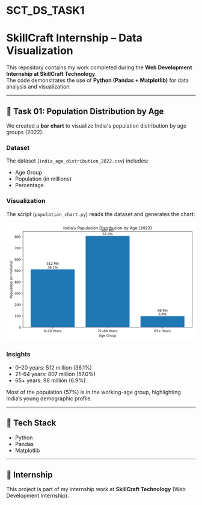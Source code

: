 # SCT_DS_TASK1
# SkillCraft Internship – Data Visualization

This repository contains my work completed during the **Web Development Internship at SkillCraft Technology**.  
The code demonstrates the use of **Python (Pandas + Matplotlib)** for data analysis and visualization.

---

## 📌 Task 01: Population Distribution by Age
We created a **bar chart** to visualize India's population distribution by age groups (2022).

### Dataset
The dataset (`india_age_distribution_2022.csv`) includes:
- Age Group
- Population (in millions)
- Percentage

### Visualization
The script (`population_chart.py`) reads the dataset and generates the chart:

![Population Chart](india_age_bar_chart.png)

### Insights
- 0–20 years: 512 million (36.1%)  
- 21–64 years: 807 million (57.0%)  
- 65+ years: 98 million (6.9%)  

Most of the population (57%) is in the working-age group, highlighting India’s young demographic profile.

---

## 🚀 Tech Stack
- Python  
- Pandas  
- Matplotlib  

---

## 📂 Internship
This project is part of my internship work at **SkillCraft Technology** (Web Development Internship).
